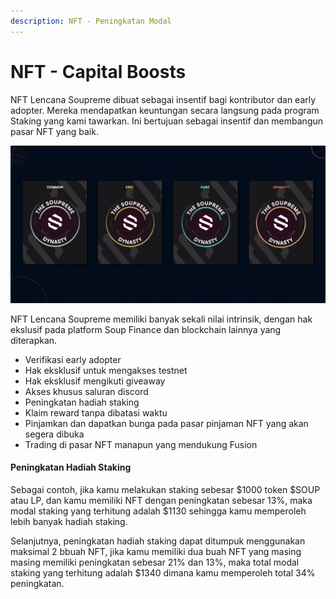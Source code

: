 ```yaml
---
description: NFT - Peningkatan Modal
---
```


# NFT - Capital Boosts

NFT Lencana Soupreme dibuat sebagai insentif bagi kontributor dan early adopter. Mereka mendapatkan keuntungan secara langsung pada program Staking yang kami tawarkan. Ini bertujuan sebagai insentif dan membangun pasar NFT yang baik.

![4 Tingkat Lencana Soupreme: Common, Epic, Rare, Dynasty](../../.gitbook/assets/image.png)

NFT Lencana Soupreme memiliki banyak sekali nilai intrinsik, dengan hak ekslusif pada platform Soup Finance dan blockchain lainnya yang diterapkan.

* Verifikasi early adopter
* Hak eksklusif untuk mengakses testnet
* Hak eksklusif mengikuti giveaway
* Akses khusus saluran discord
* Peningkatan hadiah staking
* Klaim reward tanpa dibatasi waktu
* Pinjamkan dan dapatkan bunga pada pasar pinjaman NFT yang akan segera dibuka
* Trading di pasar NFT manapun yang mendukung Fusion

#### Peningkatan Hadiah Staking

Sebagai contoh, jika kamu melakukan staking sebesar $1000 token $SOUP atau LP, dan kamu memiliki NFT dengan peningkatan sebesar 13%, maka modal staking yang terhitung adalah $1130 sehingga kamu memperoleh lebih banyak hadiah staking.

Selanjutnya, peningkatan hadiah staking dapat ditumpuk menggunakan maksimal 2 bbuah NFT, jika kamu memiliki dua buah NFT yang masing masing memiliki peningkatan sebesar 21% dan 13%, maka total modal staking yang terhitung adalah $1340 dimana kamu memperoleh total 34% peningkatan.
